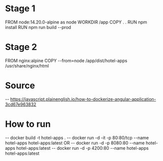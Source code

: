 # Stage 1
FROM node:14.20.0-alpine as node
WORKDIR /app
COPY . .
RUN npm install
RUN npm run build --prod
# Stage 2
FROM nginx:alpine
COPY --from=node /app/dist/hotel-apps /usr/share/nginx/html

# Source
-- https://javascript.plainenglish.io/how-to-dockerize-angular-application-3cd67e963832
# How to run
-- docker build -t hotel-apps .
-- docker run -d -it -p 80:80/tcp --name hotel-apps hotel-apps:latest
OR
-- docker run -d -p 8080:80 --name hotel-apps hotel-apps:latest
-- docker run -d -p 4200:80 --name hotel-apps hotel-apps:latest
